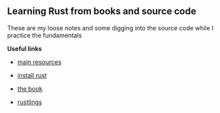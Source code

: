 ## Learning Rust from books and source code

These are my loose notes and some digging into the source code while I practice the fundamentals

**Useful links**

- [main resources](https://www.rust-lang.org/learn)

- [install rust](https://www.rust-lang.org/tools/install)
- [the book](https://doc.rust-lang.org/book/ch02-00-guessing-game-tutorial.html)
- [rustlings](https://github.com/rust-lang/rustlings)
